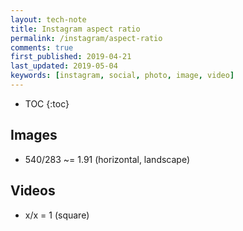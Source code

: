 ```yaml
---
layout: tech-note
title: Instagram aspect ratio
permalink: /instagram/aspect-ratio
comments: true
first_published: 2019-04-21
last_updated: 2019-05-04
keywords: [instagram, social, photo, image, video]
---
```


* TOC
{:toc}

## Images

- 540/283 ~= 1.91 (horizontal, landscape)

## Videos

- x/x = 1 (square)
